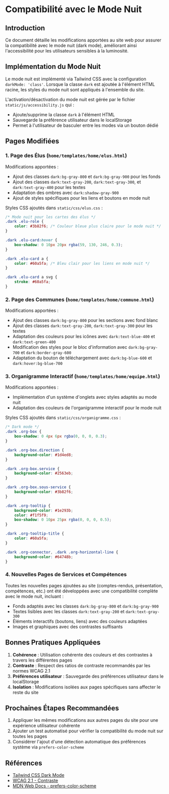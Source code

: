 # Compatibilité avec le Mode Nuit

## Introduction

Ce document détaille les modifications apportées au site web pour assurer la compatibilité avec le mode nuit (dark mode), améliorant ainsi l'accessibilité pour les utilisateurs sensibles à la luminosité.

## Implémentation du Mode Nuit

Le mode nuit est implémenté via Tailwind CSS avec la configuration `darkMode: 'class'`. Lorsque la classe `dark` est ajoutée à l'élément HTML racine, les styles du mode nuit sont appliqués à l'ensemble du site.

L'activation/désactivation du mode nuit est gérée par le fichier `static/js/accessibility.js` qui :
- Ajoute/supprime la classe `dark` à l'élément HTML
- Sauvegarde la préférence utilisateur dans le localStorage
- Permet à l'utilisateur de basculer entre les modes via un bouton dédié

## Pages Modifiées

### 1. Page des Élus (`home/templates/home/elus.html`)

Modifications apportées :
- Ajout des classes `dark:bg-gray-800` et `dark:bg-gray-900` pour les fonds
- Ajout des classes `dark:text-gray-200`, `dark:text-gray-300`, et `dark:text-gray-400` pour les textes
- Adaptation des ombres avec `dark:shadow-gray-900`
- Ajout de styles spécifiques pour les liens et boutons en mode nuit

Styles CSS ajoutés dans `static/css/elus.css` :
```css
/* Mode nuit pour les cartes des élus */
.dark .elu-role {
    color: #3b82f6; /* Couleur bleue plus claire pour le mode nuit */
}

.dark .elu-card:hover {
    box-shadow: 0 10px 20px rgba(59, 130, 246, 0.3);
}

.dark .elu-card a {
    color: #60a5fa; /* Bleu clair pour les liens en mode nuit */
}

.dark .elu-card a svg {
    stroke: #60a5fa;
}
```

### 2. Page des Communes (`home/templates/home/commune.html`)

Modifications apportées :
- Ajout des classes `dark:bg-gray-800` pour les sections avec fond blanc
- Ajout des classes `dark:text-gray-200`, `dark:text-gray-300` pour les textes
- Adaptation des couleurs pour les icônes avec `dark:text-blue-400` et `dark:text-green-400`
- Modification des styles pour le bloc d'information avec `dark:bg-gray-700` et `dark:border-gray-600`
- Adaptation du bouton de téléchargement avec `dark:bg-blue-600` et `dark:hover:bg-blue-700`

### 3. Organigramme Interactif (`home/templates/home/equipe.html`)

Modifications apportées :
- Implémentation d'un système d'onglets avec styles adaptés au mode nuit
- Adaptation des couleurs de l'organigramme interactif pour le mode nuit

Styles CSS ajoutés dans `static/css/organigramme.css` :
```css
/* Dark mode */
.dark .org-box {
    box-shadow: 0 4px 6px rgba(0, 0, 0, 0.3);
}

.dark .org-box.direction {
    background-color: #1d4ed8;
}

.dark .org-box.service {
    background-color: #2563eb;
}

.dark .org-box.sous-service {
    background-color: #3b82f6;
}

.dark .org-tooltip {
    background-color: #1e293b;
    color: #f1f5f9;
    box-shadow: 0 10px 25px rgba(0, 0, 0, 0.5);
}

.dark .org-tooltip-title {
    color: #60a5fa;
}

.dark .org-connector, .dark .org-horizontal-line {
    background-color: #64748b;
}
```

### 4. Nouvelles Pages de Services et Compétences

Toutes les nouvelles pages ajoutées au site (comptes-rendus, présentation, compétences, etc.) ont été développées avec une compatibilité complète avec le mode nuit, incluant :
- Fonds adaptés avec les classes `dark:bg-gray-800` et `dark:bg-gray-900`
- Textes lisibles avec les classes `dark:text-gray-200` et `dark:text-gray-300`
- Éléments interactifs (boutons, liens) avec des couleurs adaptées
- Images et graphiques avec des contrastes suffisants

## Bonnes Pratiques Appliquées

1. **Cohérence** : Utilisation cohérente des couleurs et des contrastes à travers les différentes pages
2. **Contraste** : Respect des ratios de contraste recommandés par les normes WCAG 2.1
3. **Préférences utilisateur** : Sauvegarde des préférences utilisateur dans le localStorage
4. **Isolation** : Modifications isolées aux pages spécifiques sans affecter le reste du site

## Prochaines Étapes Recommandées

1. Appliquer les mêmes modifications aux autres pages du site pour une expérience utilisateur cohérente
2. Ajouter un test automatisé pour vérifier la compatibilité du mode nuit sur toutes les pages
3. Considérer l'ajout d'une détection automatique des préférences système via `prefers-color-scheme`

## Références

- [Tailwind CSS Dark Mode](https://tailwindcss.com/docs/dark-mode)
- [WCAG 2.1 - Contraste](https://www.w3.org/WAI/WCAG21/Understanding/contrast-minimum.html)
- [MDN Web Docs - prefers-color-scheme](https://developer.mozilla.org/en-US/docs/Web/CSS/@media/prefers-color-scheme)
